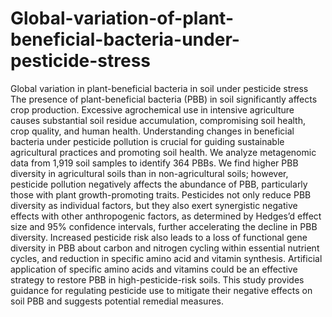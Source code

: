 # Global-variation-of-plant-beneficial-bacteria-under-pesticide-stress
Global variation in plant-beneficial bacteria in soil under pesticide stress
The presence of plant-beneficial bacteria (PBB) in soil significantly affects crop production. Excessive agrochemical use in intensive agriculture causes substantial soil residue accumulation, compromising soil health, crop quality, and human health. Understanding changes in beneficial bacteria under pesticide pollution is crucial for guiding sustainable agricultural practices and promoting soil health. We analyze metagenomic data from 1,919 soil samples to identify 364 PBBs. We find higher PBB diversity in agricultural soils than in non-agricultural soils; however, pesticide pollution negatively affects the abundance of PBB, particularly those with plant growth-promoting traits. Pesticides not only reduce PBB diversity as individual factors, but they also exert synergistic negative effects with other anthropogenic factors, as determined by Hedges’d effect size and 95% confidence intervals, further accelerating the decline in PBB diversity. Increased pesticide risk also leads to a loss of functional gene diversity in PBB about carbon and nitrogen cycling within essential nutrient cycles, and reduction in specific amino acid and vitamin synthesis. Artificial application of specific amino acids and vitamins could be an effective strategy to restore PBB in high-pesticide-risk soils. This study provides guidance for regulating pesticide use to mitigate their negative effects on soil PBB and suggests potential remedial measures.
